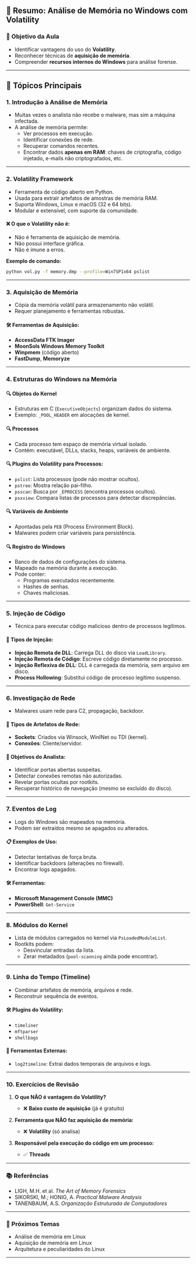 
## 📘 Resumo: Análise de Memória no Windows com Volatility

### 🎯 Objetivo da Aula
- Identificar vantagens do uso do **Volatility**.
- Reconhecer técnicas de **aquisição de memória**.
- Compreender **recursos internos do Windows** para análise forense.

---

## 🧠 Tópicos Principais

### 1. Introdução à Análise de Memória
- Muitas vezes o analista não recebe o malware, mas sim a máquina infectada.
- A análise de memória permite:
  - Ver processos em execução.
  - Identificar conexões de rede.
  - Recuperar comandos recentes.
  - Encontrar dados **apenas em RAM**: chaves de criptografia, código injetado, e-mails não criptografados, etc.

---

### 2. Volatility Framework
- Ferramenta de código aberto em Python.
- Usada para extrair artefatos de amostras de memória RAM.
- Suporta Windows, Linux e macOS (32 e 64 bits).
- Modular e extensível, com suporte da comunidade.

#### ❌ O que o Volatility **não é**:
- Não é ferramenta de aquisição de memória.
- Não possui interface gráfica.
- Não é imune a erros.

**Exemplo de comando:**
```bash
python vol.py -f memory.dmp --profile=Win7SP1x64 pslist
```

---

### 3. Aquisição de Memória
- Cópia da memória volátil para armazenamento não volátil.
- Requer planejamento e ferramentas robustas.

#### 🛠️ Ferramentas de Aquisição:
- **AccessData FTK Imager**
- **MoonSols Windows Memory Toolkit**
- **Winpmem** (código aberto)
- **FastDump**, **Memoryze**

---

### 4. Estruturas do Windows na Memória

#### 🔍 Objetos do Kernel
- Estruturas em C (`ExecutiveObjects`) organizam dados do sistema.
- Exemplo: `_POOL_HEADER` em alocações de kernel.

#### 🔍 Processos
- Cada processo tem espaço de memória virtual isolado.
- Contém: executável, DLLs, stacks, heaps, variáveis de ambiente.

#### 🔍 Plugins do Volatility para Processos:
- `pslist`: Lista processos (pode não mostrar ocultos).
- `pstree`: Mostra relação pai-filho.
- `psscan`: Busca por `_EPROCESS` (encontra processos ocultos).
- `psxview`: Compara listas de processos para detectar discrepâncias.

#### 🔍 Variáveis de Ambiente
- Apontadas pela `PEB` (Process Environment Block).
- Malwares podem criar variáveis para persistência.

#### 🔍 Registro do Windows
- Banco de dados de configurações do sistema.
- Mapeado na memória durante a execução.
- Pode conter:
  - Programas executados recentemente.
  - Hashes de senhas.
  - Chaves maliciosas.

---

### 5. Injeção de Código
- Técnica para executar código malicioso dentro de processos legítimos.

#### 🎯 Tipos de Injeção:
- **Injeção Remota de DLL**: Carrega DLL do disco via `LoadLibrary`.
- **Injeção Remota de Código**: Escreve código diretamente no processo.
- **Injeção Reflexiva de DLL**: DLL é carregada da memória, sem arquivo em disco.
- **Process Hollowing**: Substitui código de processo legítimo suspenso.

---

### 6. Investigação de Rede
- Malwares usam rede para C2, propagação, backdoor.

#### 🔌 Tipos de Artefatos de Rede:
- **Sockets**: Criados via Winsock, WinINet ou TDI (kernel).
- **Conexões**: Cliente/servidor.

#### 🧩 Objetivos do Analista:
- Identificar portas abertas suspeitas.
- Detectar conexões remotas não autorizadas.
- Revelar portas ocultas por rootkits.
- Recuperar histórico de navegação (mesmo se excluído do disco).

---

### 7. Eventos de Log
- Logs do Windows são mapeados na memória.
- Podem ser extraídos mesmo se apagados ou alterados.

#### 📋 Exemplos de Uso:
- Detectar tentativas de força bruta.
- Identificar backdoors (alterações no firewall).
- Encontrar logs apagados.

#### 🛠️ Ferramentas:
- **Microsoft Management Console (MMC)**
- **PowerShell**: `Get-Service`

---

### 8. Módulos do Kernel
- Lista de módulos carregados no kernel via `PsLoadedModuleList`.
- Rootkits podem:
  - Desvincular entradas da lista.
  - Zerar metadados (`pool-scanning` ainda pode encontrar).

---

### 9. Linha do Tempo (Timeline)
- Combinar artefatos de memória, arquivos e rede.
- Reconstruir sequência de eventos.

#### 🛠️ Plugins do Volatility:
- `timeliner`
- `mftparser`
- `shellbags`

#### 🔁 Ferramentas Externas:
- `log2timeline`: Extrai dados temporais de arquivos e logs.

---

### 10. Exercícios de Revisão

1. **O que NÃO é vantagem do Volatility?**  
   - ❌ **Baixo custo de aquisição** (já é gratuito)

2. **Ferramenta que NÃO faz aquisição de memória:**  
   - ❌ **Volatility** (só analisa)

3. **Responsável pela execução do código em um processo:**  
   - ✅ **Threads**

---

### 📚 Referências
- LIGH, M.H. et al. *The Art of Memory Forensics*
- SIKORSKI, M.; HONIG, A. *Practical Malware Analysis*
- TANENBAUM, A.S. *Organização Estruturada de Computadores*

---

### 🧩 Próximos Temas
- Análise de memória em Linux
- Aquisição de memória em Linux
- Arquitetura e peculiaridades do Linux

---
